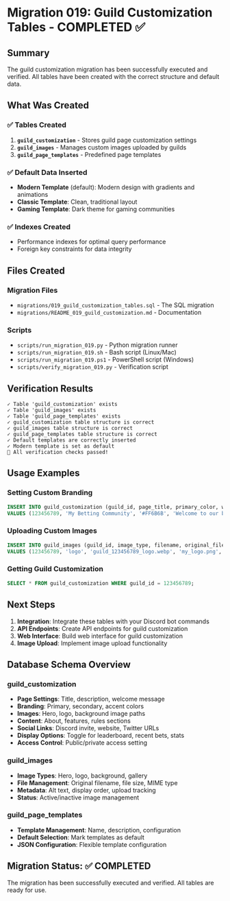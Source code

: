 # Migration 019: Guild Customization Tables - COMPLETED ✅

## Summary
The guild customization migration has been successfully executed and verified. All tables have been created with the correct structure and default data.

## What Was Created

### ✅ Tables Created
1. **`guild_customization`** - Stores guild page customization settings
2. **`guild_images`** - Manages custom images uploaded by guilds  
3. **`guild_page_templates`** - Predefined page templates

### ✅ Default Data Inserted
- **Modern Template** (default): Modern design with gradients and animations
- **Classic Template**: Clean, traditional layout
- **Gaming Template**: Dark theme for gaming communities

### ✅ Indexes Created
- Performance indexes for optimal query performance
- Foreign key constraints for data integrity

## Files Created

### Migration Files
- `migrations/019_guild_customization_tables.sql` - The SQL migration
- `migrations/README_019_guild_customization.md` - Documentation

### Scripts
- `scripts/run_migration_019.py` - Python migration runner
- `scripts/run_migration_019.sh` - Bash script (Linux/Mac)
- `scripts/run_migration_019.ps1` - PowerShell script (Windows)
- `scripts/verify_migration_019.py` - Verification script

## Verification Results
```
✓ Table 'guild_customization' exists
✓ Table 'guild_images' exists  
✓ Table 'guild_page_templates' exists
✓ guild_customization table structure is correct
✓ guild_images table structure is correct
✓ guild_page_templates table structure is correct
✓ Default templates are correctly inserted
✓ Modern template is set as default
🎉 All verification checks passed!
```

## Usage Examples

### Setting Custom Branding
```sql
INSERT INTO guild_customization (guild_id, page_title, primary_color, welcome_message)
VALUES (123456789, 'My Betting Community', '#FF6B6B', 'Welcome to our betting community!');
```

### Uploading Custom Images
```sql
INSERT INTO guild_images (guild_id, image_type, filename, original_filename, file_size, mime_type)
VALUES (123456789, 'logo', 'guild_123456789_logo.webp', 'my_logo.png', 102400, 'image/webp');
```

### Getting Guild Customization
```sql
SELECT * FROM guild_customization WHERE guild_id = 123456789;
```

## Next Steps
1. **Integration**: Integrate these tables with your Discord bot commands
2. **API Endpoints**: Create API endpoints for guild customization
3. **Web Interface**: Build web interface for guild customization
4. **Image Upload**: Implement image upload functionality

## Database Schema Overview

### guild_customization
- **Page Settings**: Title, description, welcome message
- **Branding**: Primary, secondary, accent colors
- **Images**: Hero, logo, background image paths
- **Content**: About, features, rules sections
- **Social Links**: Discord invite, website, Twitter URLs
- **Display Options**: Toggle for leaderboard, recent bets, stats
- **Access Control**: Public/private access setting

### guild_images
- **Image Types**: Hero, logo, background, gallery
- **File Management**: Original filename, file size, MIME type
- **Metadata**: Alt text, display order, upload tracking
- **Status**: Active/inactive image management

### guild_page_templates
- **Template Management**: Name, description, configuration
- **Default Selection**: Mark templates as default
- **JSON Configuration**: Flexible template configuration

## Migration Status: ✅ COMPLETED
The migration has been successfully executed and verified. All tables are ready for use. 